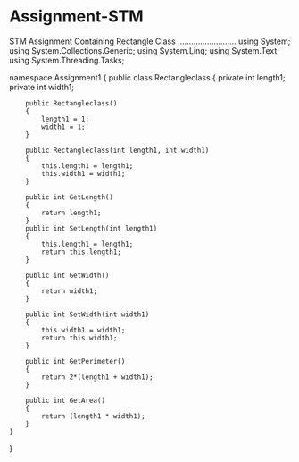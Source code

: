 # Assignment-STM
STM Assignment
Containing Rectangle Class
..........................
using System;
using System.Collections.Generic;
using System.Linq;
using System.Text;
using System.Threading.Tasks;

namespace Assignment1
{
    public class Rectangleclass
    {
        private int length1;
        private int width1;

        public Rectangleclass()
        {
            length1 = 1;
            width1 = 1;
        }

        public Rectangleclass(int length1, int width1)
        {
            this.length1 = length1;
            this.width1 = width1;
        }

        public int GetLength()
        {
            return length1;
        }
        public int SetLength(int length1)
        {
            this.length1 = length1;
            return this.length1;
        }

        public int GetWidth()
        {
            return width1;
        }

        public int SetWidth(int width1)
        {
            this.width1 = width1;
            return this.width1;
        }

        public int GetPerimeter()
        { 
            return 2*(length1 + width1);
        }

        public int GetArea()
        {
            return (length1 * width1);
        }
    }
}
